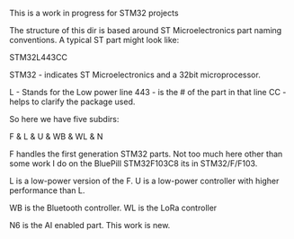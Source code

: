 This is a work in progress for STM32 projects

The structure of this dir is based around ST Microelectronics part
naming conventions. A typical ST part might look like:


STM32L443CC

STM32 - indicates ST Microelectronics and a 32bit microprocessor.

L - Stands for the Low power line
443 - is the # of the part in that line
CC - helps to clarify the package used.

So here we have five subdirs:

F & L & U & WB & WL & N

F handles the first generation STM32 parts. Not too much here other
than some work I do on the BluePill STM32F103C8 its in STM32/F/F103.

L is a low-power version of the F.
U is a low-power controller with higher performance than L.

WB is the Bluetooth controller.
WL is the LoRa controller

N6 is the AI enabled part. This work is new.

